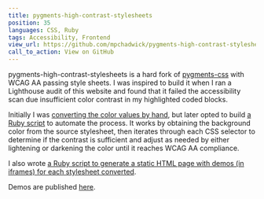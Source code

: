 ```yaml
---
title: pygments-high-contrast-stylesheets
position: 35
languages: CSS, Ruby
tags: Accessibility, Frontend
view_url: https://github.com/mpchadwick/pygments-high-contrast-stylesheets
call_to_action: View on GitHub
---
```


pygments-high-contrast-stylesheets is a hard fork of [pygments-css](https://github.com/richleland/pygments-css) with WCAG AA passing style sheets. I was inspired to build it when I ran a Lighthouse audit of this website and found that it failed the accessibility scan due insufficient color contrast in my highlighted coded blocks.

Initially I was [converting the color values by hand](https://github.com/mpchadwick/pygments-high-contrast-stylesheets/commit/79298d962a76bdfcdeab9ae761066287ad5ee531), but later opted to build [a Ruby script](https://github.com/mpchadwick/pygments-high-contrast-stylesheets/blob/c678dd005994a9807ded4ad2f88bf86679fb8d51/tools/make-stylesheet) to automate the process. It works by obtaining the background color from the source stylesheet, then iterates through each CSS selector to determine if the contrast is sufficient and adjust as needed by either lightening or darkening the color until it reaches WCAG AA compliance.

I also wrote [a Ruby script to generate a static HTML page with demos (in iframes) for each stylesheet converted](https://github.com/mpchadwick/pygments-high-contrast-stylesheets/blob/c678dd005994a9807ded4ad2f88bf86679fb8d51/tools/make-demos).

Demos are published [here](https://maxchadwick.xyz/pygments-high-contrast-stylesheets/).
